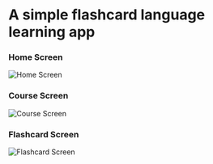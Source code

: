 # A simple flashcard language learning app


### Home Screen
![Home Screen](https://i.ibb.co/xstpqGB/HomePage.jpg)

### Course Screen
![Course Screen](https://i.ibb.co/wdC4f60/Course-Page.jpg)

### Flashcard Screen
![Flashcard Screen](https://i.ibb.co/nBbcc5V/Flash-Card.jpg)
